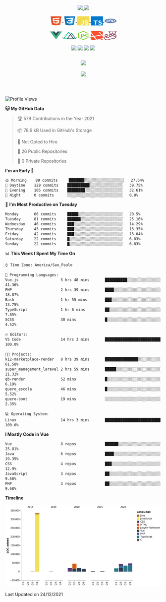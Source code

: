 <div align="center">
  <a href="https://github.com/Rodolfo-Santos">
  <img height="180em" src="https://github-readme-stats.vercel.app/api?username=Rodolfo-Santos&show_icons=true&theme=monokai&include_all_commits=true&count_private=true"/>
  <img height="180em" src="https://github-readme-stats.vercel.app/api/top-langs/?username=Rodolfo-Santos&layout=compact&langs_count=7&theme=monokai"/>
</div>
<br/>

<div align="center">
  <img align="center" alt="HTML" height="30" width="40" src="https://raw.githubusercontent.com/devicons/devicon/master/icons/html5/html5-original.svg">
  <img align="center" alt="CSS" height="30" width="40" src="https://raw.githubusercontent.com/devicons/devicon/master/icons/css3/css3-original.svg">
  <img align="center" alt="JS" height="30" width="40" src="https://raw.githubusercontent.com/devicons/devicon/master/icons/javascript/javascript-plain.svg">
  <img align="center" alt="TS" height="30" width="40" src="https://raw.githubusercontent.com/devicons/devicon/master/icons/typescript/typescript-plain.svg">
  <img align="center" alt="PHP" height="30" width="40" src="https://raw.githubusercontent.com/devicons/devicon/master/icons/php/php-plain.svg">
</div>
  
<br/>
  
<div align="center">
  <img align="center" alt="VueJS" height="30" width="40" src="https://raw.githubusercontent.com/devicons/devicon/master/icons/vuejs/vuejs-original.svg">
  <img align="center" alt="NuxtJS" height="30" width="40" src="https://raw.githubusercontent.com/devicons/devicon/master/icons/nuxtjs/nuxtjs-original.svg">
  <img align="center" alt="NodeJS" height="30" width="40" src="https://raw.githubusercontent.com/devicons/devicon/master/icons/nodejs/nodejs-plain.svg">
  <img align="center" alt="Laravel" height="30" width="40" src="https://raw.githubusercontent.com/devicons/devicon/master/icons/laravel/laravel-plain.svg">
  <img align="center" alt="Blade" height="30" width="40" src="https://raw.githubusercontent.com/devicons/devicon/master/icons/jest/jest-plain.svg">
</div>
  
<br/>
  
<div align="center"> 
  <a href="https://www.instagram.com/rodolfo.d.santos/" target="_blank"><img src="https://img.shields.io/badge/-Instagram-%23E4405F?style=for-the-badge&logo=instagram&logoColor=white" target="_blank"></a>
 <a href="https://discord.gg/7h4QC4MA" target="_blank"><img src="https://img.shields.io/badge/Discord-7289DA?style=for-the-badge&logo=discord&logoColor=white" target="_blank"></a> 
  <a href="mailto:rodolfodossantos29@gmail.com" target="_blank"><img src="https://img.shields.io/badge/-Gmail-%23333?style=for-the-badge&logo=gmail&logoColor=white"></a>
  <a href="https://www.linkedin.com/in/rodolfosantos29/" target="_blank"><img src="https://img.shields.io/badge/-LinkedIn-%230077B5?style=for-the-badge&logo=linkedin&logoColor=white" target="_blank"></a>  
</div>
  
##
 
<div align="center">
   <img height="180em" src="http://github-readme-streak-stats.herokuapp.com?user=rodolfo-santos&theme=monokai&hide_border=true&date_format=M%20j%5B%2C%20Y%5D"/>
</div>
  
<br/>
  
<div align="center">
  <img src="https://activity-graph.herokuapp.com/graph?username=rodolfo-santos&custom_title=Rodolfo%27s%20activity%20graph&theme=monokai&hide_border=true"/>
</div>
  
##
<br/>
  
<!--START_SECTION:waka-->
![Profile Views](http://img.shields.io/badge/Profile%20Views-8-blue)

**🐱 My GitHub Data** 

> 🏆 579 Contributions in the Year 2021
 > 
> 📦 78.9 kB Used in GitHub's Storage 
 > 
> 🚫 Not Opted to Hire
 > 
> 📜 26 Public Repositories 
 > 
> 🔑 0 Private Repositories  
 > 
**I'm an Early 🐤** 

```text
🌞 Morning    89 commits     ███████░░░░░░░░░░░░░░░░░░   27.64% 
🌆 Daytime    128 commits    ██████████░░░░░░░░░░░░░░░   39.75% 
🌃 Evening    105 commits    ████████░░░░░░░░░░░░░░░░░   32.61% 
🌙 Night      0 commits      ░░░░░░░░░░░░░░░░░░░░░░░░░   0.0%

```
📅 **I'm Most Productive on Tuesday** 

```text
Monday       66 commits     █████░░░░░░░░░░░░░░░░░░░░   20.5% 
Tuesday      81 commits     ██████░░░░░░░░░░░░░░░░░░░   25.16% 
Wednesday    46 commits     ███░░░░░░░░░░░░░░░░░░░░░░   14.29% 
Thursday     43 commits     ███░░░░░░░░░░░░░░░░░░░░░░   13.35% 
Friday       42 commits     ███░░░░░░░░░░░░░░░░░░░░░░   13.04% 
Saturday     22 commits     █░░░░░░░░░░░░░░░░░░░░░░░░   6.83% 
Sunday       22 commits     █░░░░░░░░░░░░░░░░░░░░░░░░   6.83%

```


📊 **This Week I Spent My Time On** 

```text
⌚︎ Time Zone: America/Sao_Paulo

💬 Programming Languages: 
Vue.js                   5 hrs 48 mins       ██████████░░░░░░░░░░░░░░░   41.36% 
PHP                      2 hrs 39 mins       ████░░░░░░░░░░░░░░░░░░░░░   18.87% 
Bash                     1 hr 55 mins        ███░░░░░░░░░░░░░░░░░░░░░░   13.75% 
TypeScript               1 hr 6 mins         ██░░░░░░░░░░░░░░░░░░░░░░░   7.85% 
SCSS                     38 mins             █░░░░░░░░░░░░░░░░░░░░░░░░   4.52%

🔥 Editors: 
VS Code                  14 hrs 3 mins       █████████████████████████   100.0%

🐱‍💻 Projects: 
k12-marketplace-render   8 hrs 39 mins       ███████████████░░░░░░░░░░   61.58% 
super_management_laravel 2 hrs 59 mins       █████░░░░░░░░░░░░░░░░░░░░   21.32% 
qb-render                52 mins             █░░░░░░░░░░░░░░░░░░░░░░░░   6.19% 
quero_escola             46 mins             █░░░░░░░░░░░░░░░░░░░░░░░░   5.52% 
quero-boot               19 mins             ░░░░░░░░░░░░░░░░░░░░░░░░░   2.35%

💻 Operating System: 
Linux                    14 hrs 3 mins       █████████████████████████   100.0%

```

**I Mostly Code in Vue** 

```text
Vue                      8 repos             ██████░░░░░░░░░░░░░░░░░░░   25.81% 
Java                     6 repos             ████░░░░░░░░░░░░░░░░░░░░░   19.35% 
CSS                      4 repos             ███░░░░░░░░░░░░░░░░░░░░░░   12.9% 
JavaScript               3 repos             ██░░░░░░░░░░░░░░░░░░░░░░░   9.68% 
PHP                      3 repos             ██░░░░░░░░░░░░░░░░░░░░░░░   9.68%

```


**Timeline**

![Chart not found](https://raw.githubusercontent.com/rodolfo-santos/rodolfo-santos/main/charts/bar_graph.png) 


 Last Updated on 24/12/2021
<!--END_SECTION:waka-->     
              

